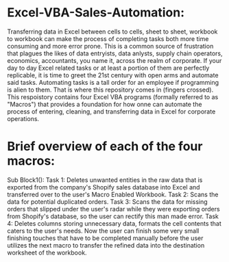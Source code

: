 # Excel-VBA-Sales-Automation:

Transferring data in Excel between cells to cells, sheet to sheet, workbook to workbook can make the process of completing tasks both more time consuming and more error prone. This is a common source of frustration that plagues the likes of data entryists, data anlysts, supply chain operators, economics, accountants, you name it, across the realm of corporate. If your day to day Excel related tasks or at least a portion of them are perfectly replicable, it is time to greet the 21st century with open arms and automate said tasks. Automating tasks is a tall order for an employee if programming is alien to them. That is where this repository comes in (fingers crossed). This respoistory contains four Excel VBA programs (formally referred to as "Macros") that provides a foundation for how onne can automate the process of entering, cleaning, and transferring data in Excel for corporate operations. 

# Brief overview of each of the four macros:

Sub Block1(): 
Task 1: Deletes unwanted entities in the raw data that is exported from the company's Shopify sales database into Excel and transferred over to the user's Macro Enabled Workbook.
Task 2: Scans the data for potential duplicated orders.
Task 3: Scans the data for missing orders that slipped under the user's radar while they were exporting orders from Shopify's database, so the user can rectify this man made error. 
Task 4: Deletes columns storing unnecessary data, formats the cell contents that caters to the user's needs. Now the user can finish some very small finishing touches that have to be completed manually before the user utilizes the next macro to transfer the refined data into the destination worksheet of the workbook.
